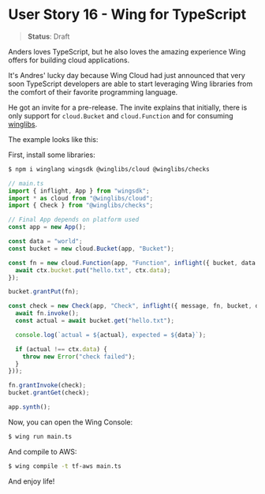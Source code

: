 # User Story 16 - Wing for TypeScript

> **Status**: Draft

Anders loves TypeScript, but he also loves the amazing experience Wing offers for building cloud applications.

It's Andres' lucky day because Wing Cloud had just announced that very soon TypeScript developers are able to start leveraging Wing libraries from the comfort of
their favorite programming language.

He got an invite for a pre-release. The invite explains that initially, there is only support for `cloud.Bucket` and `cloud.Function` and for consuming [winglibs](https://github.com/winglang/winglibs).

The example looks like this:

First, install some libraries:

```sh
$ npm i winglang wingsdk @winglibs/cloud @winglibs/checks
```

```ts
// main.ts
import { inflight, App } from "wingsdk";
import * as cloud from "@winglibs/cloud";
import { Check } from "@winglibs/checks";

// Final App depends on platform used
const app = new App();

const data = "world";
const bucket = new cloud.Bucket(app, "Bucket");

const fn = new cloud.Function(app, "Function", inflight({ bucket, data }, async (ctx, event) => {
  await ctx.bucket.put("hello.txt", ctx.data);
});

bucket.grantPut(fn);

const check = new Check(app, "Check", inflight({ message, fn, bucket, data }, async (ctx, event) => {
  await fn.invoke();
  const actual = await bucket.get("hello.txt");

  console.log(`actual = ${actual}, expected = ${data}`);

  if (actual !== ctx.data) {
    throw new Error("check failed");
  }
}));

fn.grantInvoke(check);
bucket.grantGet(check);

app.synth();
```

Now, you can open the Wing Console:

```sh
$ wing run main.ts
```

And compile to AWS:

```sh
$ wing compile -t tf-aws main.ts
```

And enjoy life!
